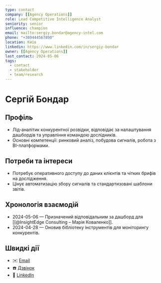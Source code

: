 ```yaml
---
type: contact
company: [[Agency Operations]]
role: Lead Competitive Intelligence Analyst
seniority: senior
influence: champion
email: mailto:sergiy.bondar@agency-intel.com
phone: "+380444567890"
location: Київ
linkedin: https://www.linkedin.com/in/sergiy-bondar
owner: [[Agency Operations]]
last_contact: 2024-05-06
tags:
  - contact
  - stakeholder
  - team/research
---
```


# Сергій Бондар

## Профіль
- Лід-аналітик конкурентної розвідки, відповідає за налаштування дашбордів та управління командою дослідників.
- Основні компетенції: ринковий аналіз, побудова сигналів, робота з BI-платформами.

## Потреби та інтереси
- Потребує оперативного доступу до даних клієнтів та чітких брифів на дослідження.
- Цінує автоматизацію збору сигналів та стандартизовані шаблони звітів.

## Хронологія взаємодій
- 2024-05-06 — Призначений відповідальним за дашборд для [[@InsightEdge Consulting – Марія Коваленко]].
- 2024-04-28 — Оновив бібліотеку інструментів для моніторингу конкурентів.

## Швидкі дії
- ✉️ [Email](mailto:sergiy.bondar@agency-intel.com)
- ☎️ [Дзвінок](tel:+380444567890)
- 🔗 [LinkedIn](https://www.linkedin.com/in/sergiy-bondar)
